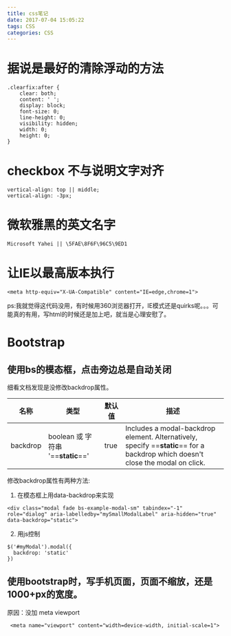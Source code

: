 ```yaml
---
title: css笔记
date: 2017-07-04 15:05:22
tags: CSS
categories: CSS
---
```

# 据说是最好的清除浮动的方法


```
.clearfix:after {
    clear: both;
    content: ' ';
    display: block;
    font-size: 0;
    line-height: 0;
    visibility: hidden;
    width: 0;
    height: 0;
}
```

# checkbox 不与说明文字对齐


```
vertical-align: top || middle;
vertical-align: -3px;
```

# 微软雅黑的英文名字

```
Microsoft Yahei || \5FAE\8F6F\96C5\9ED1
```

# 让IE以最高版本执行

```
<meta http-equiv="X-UA-Compatible" content="IE=edge,chrome=1">
```
ps:我就觉得这代码没用，有时候用360浏览器打开，IE模式还是quirks呢。。。可能真的有用，写html的时候还是加上吧，就当是心理安慰了。

# Bootstrap

## 使用bs的模态框，点击旁边总是自动关闭

细看文档发现是没修改backdrop属性。

名称 | 类型 | 默认值 | 描述
---|---|---|---
backdrop|boolean 或 字符串 '==**static**==' |true|Includes a modal-backdrop element. Alternatively, specify ==**static**== for a backdrop which doesn't close the modal on click.

修改backdrop属性有两种方法:
1. 在模态框上用data-backdrop来实现

```
<div class="modal fade bs-example-modal-sm" tabindex="-1" role="dialog" aria-labelledby="mySmallModalLabel" aria-hidden="true"  data-backdrop="static">
```
2. 用js控制

```
$('#myModal').modal({
  backdrop: 'static'
})
```

## 使用bootstrap时，写手机页面，页面不缩放，还是1000+px的宽度。
原因：没加 meta viewport

```
 <meta name="viewport" content="width=device-width, initial-scale=1">
```
